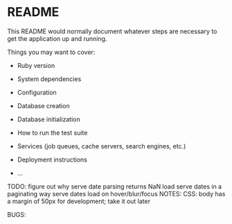 # README

This README would normally document whatever steps are necessary to get the
application up and running.

Things you may want to cover:

* Ruby version

* System dependencies

* Configuration

* Database creation

* Database initialization

* How to run the test suite

* Services (job queues, cache servers, search engines, etc.)

* Deployment instructions

* ...

TODO:
    figure out why serve date parsing returns NaN
    load serve dates in a paginating way
    serve dates load on hover/blur/focus
NOTES:
    CSS:
        body has a margin of 50px for development; take it out later

BUGS:
